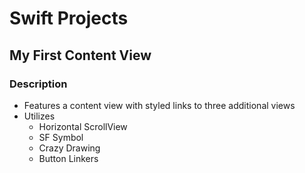 # Swift Projects
## My First Content View
### Description
* Features a content view with styled links to three additional views
* Utilizes
    * Horizontal ScrollView
    * SF Symbol
    * Crazy Drawing
    * Button Linkers
